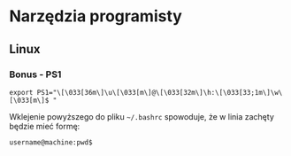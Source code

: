 # Narzędzia programisty

## Linux

### Bonus - PS1

`export PS1="\[\033[36m\]\u\[\033[m\]@\[\033[32m\]\h:\[\033[33;1m\]\w\[\033[m\]$ "`

Wklejenie powyższego do pliku `~/.bashrc` spowoduje, że w linia zachęty będzie mieć formę:

`username@machine:pwd$ `

